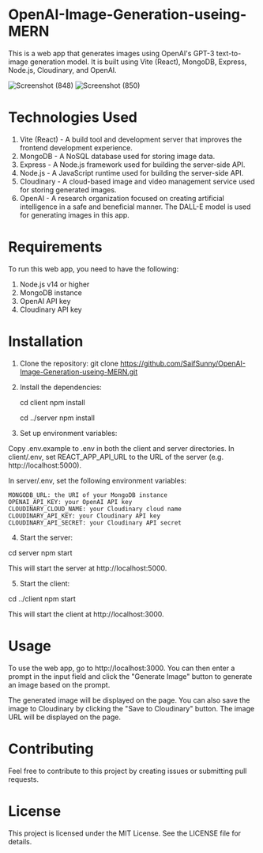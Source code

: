 # OpenAI-Image-Generation-useing-MERN

This is a web app that generates images using OpenAI's GPT-3 text-to-image generation model. It is built using Vite (React), MongoDB, Express, Node.js, Cloudinary, and OpenAI.

![Screenshot (848)](https://user-images.githubusercontent.com/72490093/223148038-7715ef64-aa2b-4516-8b3f-2f9b67e1868f.png)
![Screenshot (850)](https://user-images.githubusercontent.com/72490093/223148052-7b4b07bb-2e39-4590-afa4-0aa14f7595b0.png)

# Technologies Used
1. Vite (React) - A build tool and development server that improves the frontend development experience.
2. MongoDB - A NoSQL database used for storing image data.
3. Express - A Node.js framework used for building the server-side API.
4. Node.js - A JavaScript runtime used for building the server-side API.
5. Cloudinary - A cloud-based image and video management service used for storing generated images.
6. OpenAI - A research organization focused on creating artificial intelligence in a safe and beneficial manner. The DALL-E model is used for generating images in this app.

# Requirements
To run this web app, you need to have the following:

1. Node.js v14 or higher
2. MongoDB instance
3. OpenAI API key
4. Cloudinary API key

# Installation
1. Clone the repository: git clone https://github.com/SaifSunny/OpenAI-Image-Generation-useing-MERN.git
2. Install the dependencies: 

    cd client
    npm install

    cd ../server
    npm install
  
3. Set up environment variables:

Copy .env.example to .env in both the client and server directories. In client/.env, set REACT_APP_API_URL to the URL of the server (e.g. http://localhost:5000). 

In server/.env, set the following environment variables:

    MONGODB_URL: the URI of your MongoDB instance
    OPENAI_API_KEY: your OpenAI API key
    CLOUDINARY_CLOUD_NAME: your Cloudinary cloud name
    CLOUDINARY_API_KEY: your Cloudinary API key
    CLOUDINARY_API_SECRET: your Cloudinary API secret

4. Start the server: 

  cd server
  npm start
  
This will start the server at http://localhost:5000.

5. Start the client:

  cd ../client
  npm start
  
This will start the client at http://localhost:3000.

# Usage
To use the web app, go to http://localhost:3000. You can then enter a prompt in the input field and click the "Generate Image" button to generate an image based on the prompt.

The generated image will be displayed on the page. You can also save the image to Cloudinary by clicking the "Save to Cloudinary" button. The image URL will be displayed on the page.

# Contributing
Feel free to contribute to this project by creating issues or submitting pull requests.

# License
This project is licensed under the MIT License. See the LICENSE file for details.
